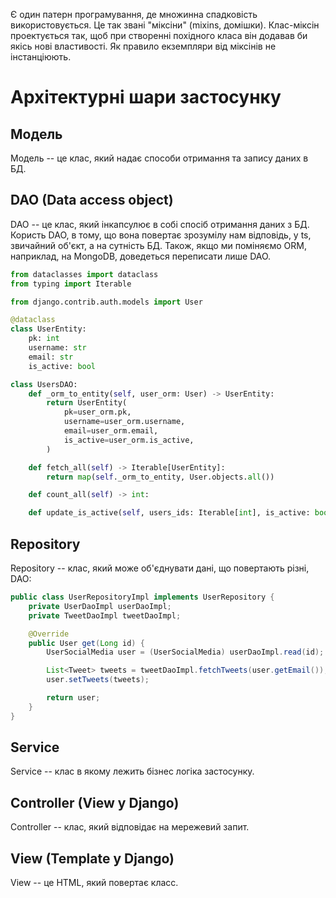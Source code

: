 Є один патерн програмування, де множинна спадковість використовується. Це так звані "міксіни" (mixins, домішки). Клас-міксін проектується так, щоб при створенні похідного класа він додавав би якісь нові властивості. Як правило екземпляри від міксінів не інстанціюють.

# Архітектурні шари застосунку

## Модель

Модель -- це клас, який надає способи отримання та запису даних в БД.

## DAO (Data access object)

DAO -- це клас, який інкапсулює в собі спосіб отримання даних з БД.
Користь DAO, в тому, що вона повертає зрозумілу нам відповідь, у ts,
звичайний об'єкт, а на сутність БД.
Також, якщо ми поміняємо ORM, наприклад, на MongoDB, доведеться
переписати лише DAO.

```py
from dataclasses import dataclass
from typing import Iterable

from django.contrib.auth.models import User

@dataclass
class UserEntity:
    pk: int
    username: str
    email: str
    is_active: bool

class UsersDAO:
    def _orm_to_entity(self, user_orm: User) -> UserEntity:
        return UserEntity(
            pk=user_orm.pk,
            username=user_orm.username,
            email=user_orm.email,
            is_active=user_orm.is_active,
        )

    def fetch_all(self) -> Iterable[UserEntity]:
        return map(self._orm_to_entity, User.objects.all())

    def count_all(self) -> int:

    def update_is_active(self, users_ids: Iterable[int], is_active: bool) -> None:
```

## Repository

Repository -- клас, який може об'єднувати дані, що повертають різні, DAO:

```java
public class UserRepositoryImpl implements UserRepository {
    private UserDaoImpl userDaoImpl;
    private TweetDaoImpl tweetDaoImpl;

    @Override
    public User get(Long id) {
        UserSocialMedia user = (UserSocialMedia) userDaoImpl.read(id);

        List<Tweet> tweets = tweetDaoImpl.fetchTweets(user.getEmail());
        user.setTweets(tweets);

        return user;
    }
}
```

## Service

Service -- клас в якому лежить бізнес логіка застосунку.

## Controller (View у Django)

Controller -- клас, який відповідає на мережевий запит.

<!-- serializers/forms -->

## View (Template у Django)

View -- це HTML, який повертає класс.
